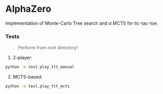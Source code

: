 # AlphaZero

Implementation of Monte-Carlo Tree search and $\alpha$ MCTS for tic-tac-toe.

### Tests
> Perform from root directory!

1. 2-player:
```bash
python -m test.play_ttt_manual
```

2. MCTS-based:
```bash
python -m test.play_ttt_mcts
```